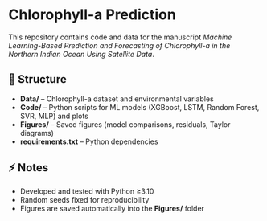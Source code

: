# Chlorophyll-a Prediction

This repository contains code and data for the manuscript *Machine Learning-Based Prediction and Forecasting of Chlorophyll-a in the Northern Indian Ocean Using Satellite Data*.

## 📂 Structure
- **Data/** – Chlorophyll-a dataset and environmental variables  
- **Code/** – Python scripts for ML models (XGBoost, LSTM, Random Forest, SVR, MLP) and plots  
- **Figures/** – Saved figures (model comparisons, residuals, Taylor diagrams)  
- **requirements.txt** – Python dependencies  

## ⚡ Notes
- Developed and tested with Python ≥3.10  
- Random seeds fixed for reproducibility  
- Figures are saved automatically into the **Figures/** folder  
